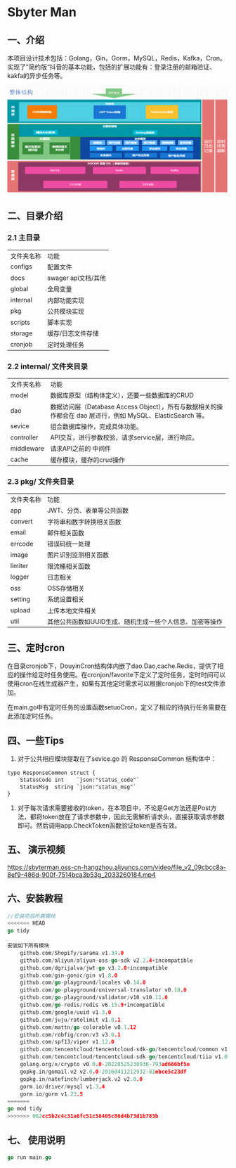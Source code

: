 # Sbyter Man

## 一、介绍
本项目设计技术包括：Golang，Gin，Gorm，MySQL，Redis，Kafka，Cron。实现了”简约版“抖音的基本功能，包括的扩展功能有：登录注册的邮箱验证、
kakfa的异步任务等。

![img.png](img.png)

## 二、目录介绍

### 2.1 主目录

|            |                     |
| ---------- | ------------------- |
| 文件夹名称 | 功能                |
| configs    | 配置文件            |
| docs       | swager api文档/其他 |
| global     | 全局变量            |
| internal   | 内部功能实现        |
| pkg        | 公共模块实现        |
| scripts    | 脚本实现            |
| storage    | 缓存/日志文件存储   |
| cronjob    | 定时处理任务        |

### 2.2 internal/ 文件夹目录

|            |                                                              |
| ---------- | ------------------------------------------------------------ |
| 文件夹名称 | 功能                                                         |
| model      | 数据库原型（结构体定义），还要一些数据库的CRUD               |
| dao        | 数据访问层（Database Access Object），所有与数据相关的操作都会在 dao 层进行，例如 MySQL、ElasticSearch 等。 |
| sevice     | 组合数据库操作，完成具体功能。                               |
| controller | API交互，进行参数校验，请求service层，进行响应。             |
| middleware | 请求API之前的 中间件                                         |
| cache      | 缓存模块，缓存的crud操作                                     |

### 2.3 pkg/ 文件夹目录

|            |                                                          |
| ---------- | -------------------------------------------------------- |
| 文件夹名称 | 功能                                                     |
| app        | JWT、分页、表单等公共函数                                |
| convert    | 字符串和数字转换相关函数                                 |
| email      | 邮件相关函数                                             |
| errcode    | 错误码统一处理                                           |
| image      | 图片识别监测相关函数                                     |
| limiter    | 限流桶相关函数                                           |
| logger     | 日志相关                                                 |
| oss        | OSS存储相关                                              |
| setting    | 系统设置相关                                             |
| upload     | 上传本地文件相关                                         |
| util       | 其他公共函数如UUID生成、随机生成一些个人信息、加密等操作 |

## 三、定时cron

在目录cronjob下，DouyinCron结构体内嵌了dao.Dao,cache.Redis，提供了相应的操作给定时任务使用。在cronjon/favorite下定义了定时任务，定时时间可以使用cron在线生成器产生，如果有其他定时需求可以根据cronjob下的test文件添加。

在main.go中有定时任务的设置函数setuoCron，定义了相应的待执行任务需要在此添加定时任务。

## 四、一些Tips

1. 对于公共相应模块提取在了sevice.go 的 ResponseCommon 结构体中：

```
type ResponseCommon struct {
    StatusCode int    `json:"status_code"`
    StatusMsg  string `json:"status_msg"`
}
```

1. 对于每次请求需要接收的token，在本项目中，不论是Get方法还是Post方法，都将token放在了请求参数中，因此无需解析请求头，直接获取请求参数即可。然后调用app.CheckToken函数验证token是否有效。



## 五、 演示视频
https://sbyterman.oss-cn-hangzhou.aliyuncs.com/video/file_v2_09cbcc8a-8ef9-486d-900f-7514bca3b53g_2033260184.mp4
##  六、安装教程

```go
//安装项目所需模块 
<<<<<<< HEAD
go tidy

安装如下所有模块
	github.com/Shopify/sarama v1.34.0
	github.com/aliyun/aliyun-oss-go-sdk v2.2.4+incompatible
	github.com/dgrijalva/jwt-go v3.2.0+incompatible
	github.com/gin-gonic/gin v1.8.0
	github.com/go-playground/locales v0.14.0
	github.com/go-playground/universal-translator v0.18.0
	github.com/go-playground/validator/v10 v10.11.0
	github.com/go-redis/redis v6.15.9+incompatible
	github.com/google/uuid v1.3.0
	github.com/juju/ratelimit v1.0.1
	github.com/mattn/go-colorable v0.1.12
	github.com/robfig/cron/v3 v3.0.1
	github.com/spf13/viper v1.12.0
	github.com/tencentcloud/tencentcloud-sdk-go/tencentcloud/common v1.0.409
	github.com/tencentcloud/tencentcloud-sdk-go/tencentcloud/tiia v1.0.409
	golang.org/x/crypto v0.0.0-20220525230936-793ad666bf5e
	gopkg.in/gomail.v2 v2.0.0-20160411212932-81ebce5c23df
	gopkg.in/natefinch/lumberjack.v2 v2.0.0
	gorm.io/driver/mysql v1.3.4
	gorm.io/gorm v1.23.5
=======
go mod tidy
>>>>>>> 062cc5b2c4c31a6fc51c56405c86d4b73d1b783b
```

## 七、 使用说明

```go
go run main.go
```

